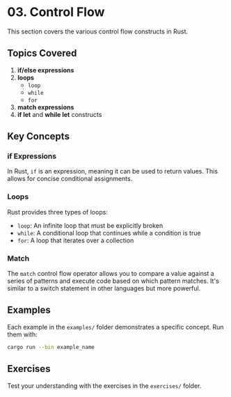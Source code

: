 # 03. Control Flow

This section covers the various control flow constructs in Rust.

## Topics Covered

1. **if/else expressions**
2. **loops**
   - `loop`
   - `while`
   - `for`
3. **match expressions**
4. **if let** and **while let** constructs

## Key Concepts

### if Expressions

In Rust, `if` is an expression, meaning it can be used to return values. This allows for concise conditional assignments.

### Loops

Rust provides three types of loops:
- `loop`: An infinite loop that must be explicitly broken
- `while`: A conditional loop that continues while a condition is true
- `for`: A loop that iterates over a collection

### Match

The `match` control flow operator allows you to compare a value against a series of patterns and execute code based on which pattern matches. It's similar to a switch statement in other languages but more powerful.

## Examples

Each example in the `examples/` folder demonstrates a specific concept. Run them with:

```bash
cargo run --bin example_name
```

## Exercises

Test your understanding with the exercises in the `exercises/` folder.